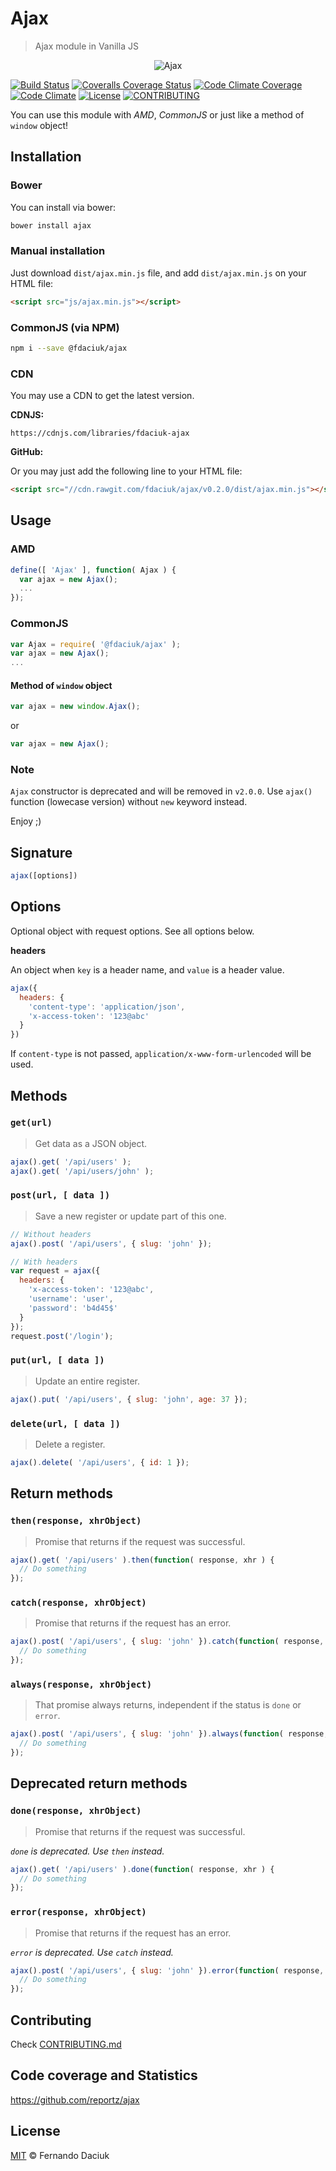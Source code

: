 # Ajax

> Ajax module in Vanilla JS

<p align="center">
  <img src="ajax-logo.png" alt="Ajax" />
</p>

[![Build Status][travis-image]][travis-url]
[![Coveralls Coverage Status][coverage-image]][coverage-url]
[![Code Climate Coverage][codeclimate-coverage-image]][codeclimate-coverage-url]
[![Code Climate][codeclimate-image]][codeclimate-url]
[![License][license-image]][license-url]
[![CONTRIBUTING][contributing-image]][contributing-url]

You can use this module with _AMD_, _CommonJS_ or just like a method of `window` object!

## Installation

### Bower

You can install via bower:

```sh
bower install ajax
```

### Manual installation

Just download `dist/ajax.min.js` file, and add `dist/ajax.min.js` on your HTML file:

```html
<script src="js/ajax.min.js"></script>
```

### CommonJS (via NPM)

```sh
npm i --save @fdaciuk/ajax
```

### CDN

You may use a CDN to get the latest version.

**CDNJS:**

```console
https://cdnjs.com/libraries/fdaciuk-ajax
```

**GitHub:**

Or you may just add the following line to your HTML file:

```html
<script src="//cdn.rawgit.com/fdaciuk/ajax/v0.2.0/dist/ajax.min.js"></script>
```

## Usage

### AMD

```js
define([ 'Ajax' ], function( Ajax ) {
  var ajax = new Ajax();
  ...
});
```

### CommonJS

```js
var Ajax = require( '@fdaciuk/ajax' );
var ajax = new Ajax();
...
```

#### Method of `window` object

```js
var ajax = new window.Ajax();
```

or

```js
var ajax = new Ajax();
```

### Note

`Ajax` constructor is deprecated and will be removed in `v2.0.0`. Use `ajax()` function (lowecase version) without `new` keyword instead.

Enjoy ;)

## Signature

```js
ajax([options])
```

## Options

Optional object with request options. See all options below.

**headers**

An object when `key` is a header name, and `value` is a header value.

```js
ajax({
  headers: {
    'content-type': 'application/json',
    'x-access-token': '123@abc'
  }
})
```

If `content-type` is not passed, `application/x-www-form-urlencoded` will be used.

## Methods

### `get(url)`

> Get data as a JSON object.

```js
ajax().get( '/api/users' );
ajax().get( '/api/users/john' );
```

### `post(url, [ data ])`

> Save a new register or update part of this one.

```js
// Without headers
ajax().post( '/api/users', { slug: 'john' });

// With headers
var request = ajax({
  headers: {
    'x-access-token': '123@abc',
    'username': 'user',
    'password': 'b4d45$'
  }
});
request.post('/login');
```

### `put(url, [ data ])`

> Update an entire register.

```js
ajax().put( '/api/users', { slug: 'john', age: 37 });
```

### `delete(url, [ data ])`

> Delete a register.

```js
ajax().delete( '/api/users', { id: 1 });
```

## Return methods

### `then(response, xhrObject)`

> Promise that returns if the request was successful.

```js
ajax().get( '/api/users' ).then(function( response, xhr ) {
  // Do something
});
```

### `catch(response, xhrObject)`

> Promise that returns if the request has an error.

```js
ajax().post( '/api/users', { slug: 'john' }).catch(function( response, xhr ) {
  // Do something
});
```

### `always(response, xhrObject)`

> That promise always returns, independent if the status is `done` or `error`.

```js
ajax().post( '/api/users', { slug: 'john' }).always(function( response, xhr ) {
  // Do something
});
```

## Deprecated return methods

### `done(response, xhrObject)`

> Promise that returns if the request was successful.

_`done` is deprecated. Use `then` instead._

```js
ajax().get( '/api/users' ).done(function( response, xhr ) {
  // Do something
});
```

### `error(response, xhrObject)`

> Promise that returns if the request has an error.

_`error` is deprecated. Use `catch` instead._

```js
ajax().post( '/api/users', { slug: 'john' }).error(function( response, xhr ) {
  // Do something
});
```

## Contributing

Check [CONTRIBUTING.md][contributing-url]

## Code coverage and Statistics

<https://github.com/reportz/ajax>

## License

[MIT][license-url] © Fernando Daciuk

[travis-image]: https://img.shields.io/travis/fdaciuk/ajax.svg?style=flat-square
[travis-url]: https://travis-ci.org/fdaciuk/ajax
[coverage-image]: https://img.shields.io/coveralls/fdaciuk/ajax/master.svg?style=flat-square
[coverage-url]: https://coveralls.io/r/fdaciuk/ajax?branch=master
[codeclimate-coverage-image]: https://img.shields.io/codeclimate/coverage/github/fdaciuk/ajax.svg?style=flat-square
[codeclimate-coverage-url]: https://codeclimate.com/github/fdaciuk/ajax
[codeclimate-image]: https://img.shields.io/codeclimate/github/fdaciuk/ajax.svg?style=flat-square
[codeclimate-url]: https://codeclimate.com/github/fdaciuk/ajax
[license-image]: https://img.shields.io/badge/license-MIT-blue.svg?style=flat-square
[license-url]: https://github.com/fdaciuk/licenses/blob/master/MIT-LICENSE.md
[contributing-image]: https://img.shields.io/badge/fdaciuk%2Fajax-CONTRIBUTE-orange.svg?style=flat-square
[contributing-url]: CONTRIBUTING.md
